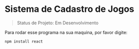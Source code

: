 <h1>Sistema de Cadastro de Jogos </h1>

> Status de Projeto: Em Desenvolvimento

Para rodar esse programa na sua maquina, por favor digite:

```
npm install react
```
